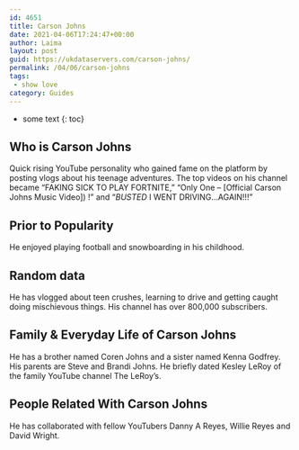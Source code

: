 ```yaml
---
id: 4651
title: Carson Johns
date: 2021-04-06T17:24:47+00:00
author: Laima
layout: post
guid: https://ukdataservers.com/carson-johns/
permalink: /04/06/carson-johns
tags:
 - show love
category: Guides
---
```


* some text
{: toc}


## Who is Carson Johns
                  
                  
                  
Quick rising YouTube personality who gained fame on the platform by posting vlogs about his teenage adventures. The top videos on his channel became &#8220;FAKING SICK TO PLAY FORTNITE,&#8221; &#8220;Only One &#8211; [Official Carson Johns Music Video]) !&#8221; and &#8220;*BUSTED* I WENT DRIVING&#8230;AGAIN!!!&#8221;
                  
              
            
              
            
                
                
                
## Prior to Popularity
                  
                  
                  
He enjoyed playing football and snowboarding in his childhood. 
                  
              
            
              
            
                
                
                
## Random data
                  
                  
                  
He has vlogged about teen crushes, learning to drive and getting caught doing mischievous things. His channel has over 800,000 subscribers. 
                  
              
            
              
            
                
                
                
## Family & Everyday Life of Carson Johns
                  
                  
                  
He has a brother named Coren Johns and a sister named Kenna Godfrey. His parents are Steve and Brandi Johns. He briefly dated Kesley LeRoy of the family YouTube channel The LeRoy&#8217;s.
                  
              
            
              
            
                
                
                
## People Related With Carson Johns
                  
                  
                  
He has collaborated with fellow YouTubers Danny A Reyes, Willie Reyes and David Wright. 
                  
              
            
              
            
                
              
            
              
              
            
            
              
            
          
          
          